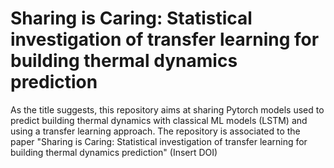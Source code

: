 # Sharing is Caring: Statistical investigation of transfer learning for building thermal dynamics prediction

As the title suggests, this repository aims at sharing Pytorch models used to predict building thermal dynamics with classical ML models (LSTM) and using a transfer learning approach.
The repository is associated to the paper "Sharing is Caring: Statistical investigation of transfer learning for building thermal dynamics prediction" (Insert DOI)
